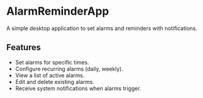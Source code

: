 # AlarmReminderApp

A simple desktop application to set alarms and reminders with notifications.

## Features

*   Set alarms for specific times.
*   Configure recurring alarms (daily, weekly).
*   View a list of active alarms.
*   Edit and delete existing alarms.
*   Receive system notifications when alarms trigger. 